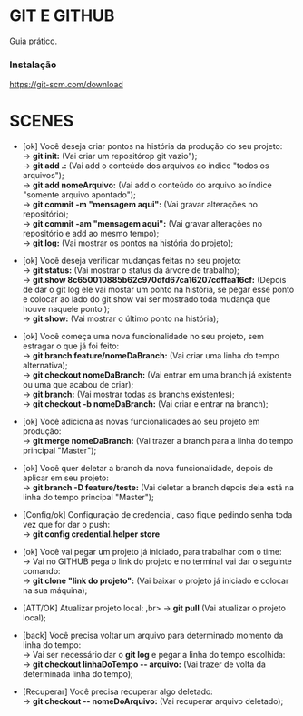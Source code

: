 # GIT E GITHUB

Guia prático.

### Instalação

https://git-scm.com/download

# SCENES

- [ok] Você deseja criar pontos na história da produção do seu projeto:<br>
    -> <strong>git init:</strong> (Vai criar um repositórop git vazio"); <br> 
    -> <strong>git add .:</strong> (Vai add o conteúdo dos arquivos ao índice "todos os arquivos");<br>
    -> <strong>git add nomeArquivo:</strong> (Vai add o conteúdo do arquivo ao índice "somente arquivo apontado");<br>
    -> <strong>git commit -m "mensagem aqui":</strong> (Vai gravar alterações no repositório);<br>
    -> <strong>git commit -am "mensagem aqui":</strong> (Vai gravar alterações no repositório e add ao mesmo tempo);<br>
    -> <strong>git log:</strong> (Vai mostrar os pontos na história do projeto);<br>

- [ok] Você deseja verificar mudanças feitas no seu projeto:<br>
    -> <strong>git status:</strong> (Vai mostrar o status da árvore de trabalho);<br>
    -> <strong>git show 8c650010885b62c970dfd67ca16207cdffaa16cf:</strong> (Depois de dar o git log ele vai mostar um ponto na história, se pegar esse ponto e colocar ao lado do git show vai ser mostrado toda mudança que houve naquele ponto );<br>
    -> <strong>git show:</strong> (Vai mostrar o último ponto na história);<br>

- [ok] Você começa uma nova funcionalidade no seu projeto, sem estragar o que já foi feito:<br>
    -> <strong>git branch feature/nomeDaBranch:</strong> (Vai criar uma linha do tempo alternativa);<br>
    -> <strong>git checkout nomeDaBranch:</strong> (Vai entrar em uma branch já existente ou uma que acabou de criar);<br>
    -> <strong>git branch:</strong> (Vai mostrar todas as branchs existentes);<br>
    -> <strong>git checkout -b nomeDaBranch:</strong> (Vai criar e entrar na branch);<br>

- [ok] Você adiciona as novas funcionalidades ao seu projeto em produção: <br>
    -> <strong>git merge nomeDaBranch:</strong> (Vai trazer a branch para a linha do tempo principal "Master");<br>

- [ok] Você quer deletar a branch da nova funcionalidade, depois de aplicar em seu projeto:<br>
    -> <strong>git branch -D feature/teste:</strong> (Vai deletar a branch depois dela está na linha do tempo principal "Master");<br>

- [Config/ok] Configuração de credencial, caso fique pedindo senha toda vez que for dar o push: <br>
    -> <strong>git config credential.helper store</strong>

- [ok] Você vai pegar um projeto já iniciado, para trabalhar com o time: <br>
    -> Vai no GITHUB pega o link do projeto e no terminal vai dar o seguinte comando: <br>
        -> <strong>git clone "link do projeto":</strong> (Vai baixar o projeto já iniciado e colocar na sua máquina); <br>

- [ATT/OK] Atualizar projeto local: ,br>
    -> <strong>git pull</strong> (Vai atualizar o projeto local);

- [back] Você precisa voltar um arquivo para determinado momento da linha do tempo:<br>
    -> Vai ser necessário dar o <strong>git log</strong> e pegar a linha do tempo escolhida:<br>
        -> <strong>git checkout linhaDoTempo -- arquivo:</strong> (Vai trazer de volta da determinada linha do tempo);<br>

- [Recuperar] Você precisa recuperar algo deletado:<br>
    -> <strong>git checkout -- nomeDoArquivo:</strong> (Vai recuperar arquivo deletado);

